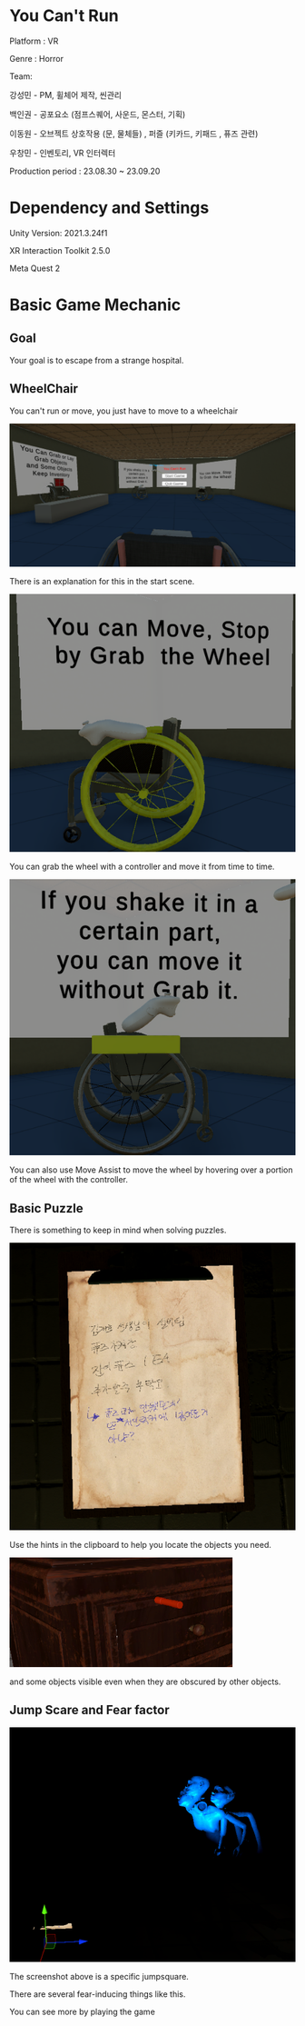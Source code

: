 # You Can't Run

Platform : VR 

Genre : Horror

Team:

  강성민 - PM, 휠체어 제작, 씬관리
  
  백인권 - 공포요소 (점프스퀘어, 사운드, 몬스터, 기획)
  
  이동원 - 오브젝트 상호작용 (문, 물체들) , 퍼즐 (키카드, 키패드 , 퓨즈 관련)
  
  우창민 - 인벤토리, VR 인터렉터

Production period : 23.08.30 ~ 23.09.20

# Dependency and Settings

Unity Version: 2021.3.24f1

XR Interaction Toolkit 2.5.0

Meta Quest 2

# Basic Game Mechanic

## Goal

Your goal is to escape from a strange hospital.

## WheelChair

You can't run or move, you just have to move to a wheelchair

![startScene](./InGameScreenShot/StartScene.png)

There is an explanation for this in the start scene.

![WheelcChair](./InGameScreenShot/WheelGrab.png)

You can grab the wheel with a controller and move it from time to time.


![WheelcChairAssist](./InGameScreenShot/WheelAssist.png)

You can also use Move Assist to move the wheel by hovering over a portion of the wheel with the controller.

## Basic Puzzle

There is something to keep in mind when solving puzzles.

![Hint](./InGameScreenShot/HintClipBoard.png)

Use the hints in the clipboard to help you locate the objects you need.

![Hint](./InGameScreenShot/MarkedItem.png)

and some objects visible even when they are obscured by other objects.

## Jump Scare and Fear factor

![Hint](./InGameScreenShot/JumpScare.png)

The screenshot above is a specific jumpsquare.

There are several fear-inducing things like this.

You can see more by playing the game
